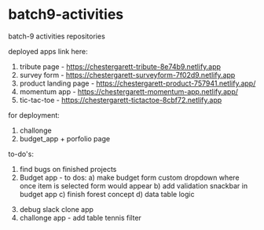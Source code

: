# batch9-activities
batch-9 activities repositories

deployed apps link here:
1) tribute page - https://chestergarett-tribute-8e74b9.netlify.app
2) survey form - https://chestergarett-surveyform-7f02d9.netlify.app
3) product landing page - https://chestergarett-product-757941.netlify.app/
4) momentum app - https://chestergarett-momentum-app.netlify.app/
5) tic-tac-toe - https://chestergarett-tictactoe-8cbf72.netlify.app

for deployment:
1) challonge
2) budget_app + porfolio page

to-do's:
1) find bugs on finished projects
2) Budget app - to dos: 
       a) make budget form custom dropdown where once item is selected form would appear
       b) add validation snackbar in budget app
       c) finish forest concept
       d) data table logic      
3. debug slack clone app
4. challonge app - add table tennis filter
